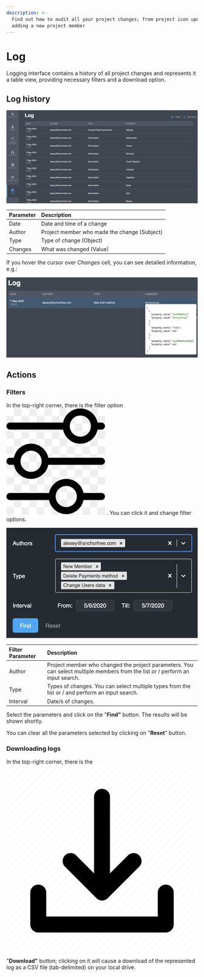 ```yaml
---
description: >-
  Find out how to audit all your project changes; from project icon update to
  adding a new project member
---
```


# Log

Logging interface contains a history of all project changes and represents it a table view, providing necessary filters and a download option.

## Log history

![](../.gitbook/assets/logs.png)

| Parameter | Description |
| :--- | :--- |
| Date | Date and time of a change |
| Author | Project member who made the change \(Subject\) |
| Type | Type of change \(Object\) |
| Changes | What was changed \(Value\) |

If you hover the cursor over _Changes_ cell, you can see detailed information, e.g.:

![](../.gitbook/assets/log_sample.png)

## Actions

### Filters

In the top-right corner, there is the filter option ![](../.gitbook/assets/filtr_icon.jpg) . You can click it and change filter options.

![](../.gitbook/assets/logs_filtr.png)

| Filter Parameter | Description |
| :--- | :--- |
| Author | Project member who changed the project parameters. You can select multiple members from the list or / perform an input search. |
| Type | Types of changes. You can select multiple types from the list or / and perform an input search. |
| Interval | Date/s of changes. |

Select the parameters and click on the "**Find"** button. The results will be shown shortly.

You can clear all the parameters selected by clicking on "**Reset**" button.

### Downloading logs

In the top-right corner, there is the ![](../.gitbook/assets/download_icon.webp) "**Download"** button; clicking on it will cause a download of the represented log as a CSV file \(tab-delimited\) on your local drive.

